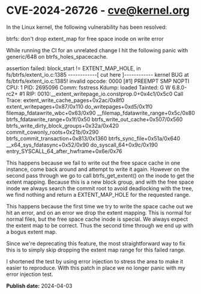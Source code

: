 # CVE-2024-26726 - cve@kernel.org

In the Linux kernel, the following vulnerability has been resolved:

btrfs: don't drop extent_map for free space inode on write error

While running the CI for an unrelated change I hit the following panic
with generic/648 on btrfs_holes_spacecache.

assertion failed: block_start != EXTENT_MAP_HOLE, in fs/btrfs/extent_io.c:1385
------------[ cut here ]------------
kernel BUG at fs/btrfs/extent_io.c:1385!
invalid opcode: 0000 [#1] PREEMPT SMP NOPTI
CPU: 1 PID: 2695096 Comm: fsstress Kdump: loaded Tainted: G        W          6.8.0-rc2+ #1
RIP: 0010:__extent_writepage_io.constprop.0+0x4c1/0x5c0
Call Trace:
 <TASK>
 extent_write_cache_pages+0x2ac/0x8f0
 extent_writepages+0x87/0x110
 do_writepages+0xd5/0x1f0
 filemap_fdatawrite_wbc+0x63/0x90
 __filemap_fdatawrite_range+0x5c/0x80
 btrfs_fdatawrite_range+0x1f/0x50
 btrfs_write_out_cache+0x507/0x560
 btrfs_write_dirty_block_groups+0x32a/0x420
 commit_cowonly_roots+0x21b/0x290
 btrfs_commit_transaction+0x813/0x1360
 btrfs_sync_file+0x51a/0x640
 __x64_sys_fdatasync+0x52/0x90
 do_syscall_64+0x9c/0x190
 entry_SYSCALL_64_after_hwframe+0x6e/0x76

This happens because we fail to write out the free space cache in one
instance, come back around and attempt to write it again.  However on
the second pass through we go to call btrfs_get_extent() on the inode to
get the extent mapping.  Because this is a new block group, and with the
free space inode we always search the commit root to avoid deadlocking
with the tree, we find nothing and return a EXTENT_MAP_HOLE for the
requested range.

This happens because the first time we try to write the space cache out
we hit an error, and on an error we drop the extent mapping.  This is
normal for normal files, but the free space cache inode is special.  We
always expect the extent map to be correct.  Thus the second time
through we end up with a bogus extent map.

Since we're deprecating this feature, the most straightforward way to
fix this is to simply skip dropping the extent map range for this failed
range.

I shortened the test by using error injection to stress the area to make
it easier to reproduce.  With this patch in place we no longer panic
with my error injection test.

**Publish date:** 2024-04-03
